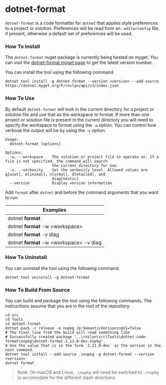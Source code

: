 ﻿dotnet-format
=============
`dotnet-format` is a code formatter for `dotnet` that applies style preferences to a project or solution. Preferences will be read from an `.editorconfig` file, if present, otherwise a default set of preferences will be used.

### How To Install

The `dotnet-format` nuget package is currently being hosted on myget. You can visit the [dotnet-format myget page](https://dotnet.myget.org/feed/roslyn/package/nuget/dotnet-format) to get the latest version number.

You can install the tool using the following command.

```console
dotnet tool install -g dotnet-format --version <version> --add-source https://dotnet.myget.org/F/roslyn/api/v3/index.json
```

### How To Use

By default `dotnet-format` will look in the current directory for a project or solution file and use that as the workspace to format. If more than one project or solution file is present in the current directory you will need to specify the workspace to format using the `-w` option. You can control how verbose the output will be by using the `-v` option.

```
Usage:
  dotnet-format [options]

Options:
  -w, --workspace    The solution or project file to operate on. If a file is not specified, the command will search
                     the current directory for one.
  -v, --verbosity    Set the verbosity level. Allowed values are q[uiet], m[inimal], n[ormal], d[etailed], and
                     diag[nostic]
  --version          Display version information
```

Add `format` after `dotnet` and before the command arguments that you want to run:

| Examples                                                 |
| -------------------------------------------------------- |
| dotnet **format**                                        |
| dotnet **format** -w &lt;workspace&gt;                   |
| dotnet **format** -v diag                                |
| dotnet **format** -w &lt;workspace&gt; -v diag           |

### How To Uninstall

You can uninstall the tool using the following command.

```console
dotnet tool uninstall -g dotnet-format
```

### How To Build From Source

You can build and package the tool using the following commands. The instructions assume that you are in the root of the repository.

```console
cd src
cd Tools
cd dotnet-format
dotnet pack -c release -o nupkg /p:SemanticVersioningV1=false
# The final line from the build will read something like
# Successfully created package '..\roslyn\src\Tools\dotnet-code-format\nupkg\dotnet-format.2.11.0-dev.nupkg'.
# Use the value that is in the form `2.11.0-dev` as the version in the next command.
dotnet tool install --add-source .\nupkg -g dotnet-format --version <version>
dotnet format
```

> Note: On macOS and Linux, `.\nupkg` will need be switched to `./nupkg` to accomodate for the different slash directions.
